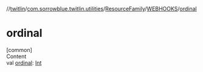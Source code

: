 //[twitlin](../../../index.md)/[com.sorrowblue.twitlin.utilities](../../index.md)/[ResourceFamily](../index.md)/[WEBHOOKS](index.md)/[ordinal](ordinal.md)



# ordinal  
[common]  
Content  
val [ordinal](ordinal.md): [Int](https://kotlinlang.org/api/latest/jvm/stdlib/kotlin/-int/index.html)  



